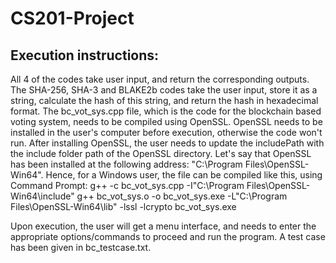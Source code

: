 # CS201-Project

## Execution instructions:
All 4 of the codes take user input, and return the corresponding outputs.
The SHA-256, SHA-3 and BLAKE2b codes take the user input, store it as a string, calculate the hash of this string, and return the hash in hexadecimal format.
The bc_vot_sys.cpp file, which is the code for the blockchain based voting system, needs to be compiled using OpenSSL. OpenSSL needs to be installed in the user's computer before execution, otherwise the code won't run. After installing OpenSSL, the user needs to update the includePath with the include folder path of the OpenSSL directory.
Let's say that OpenSSL has been installed at the following address: "C:\Program Files\OpenSSL-Win64". Hence, for a Windows user, the file can be compiled like this, using Command Prompt:
g++ -c bc_vot_sys.cpp -I"C:\Program Files\OpenSSL-Win64\include"
g++ bc_vot_sys.o -o bc_vot_sys.exe -L"C:\Program Files\OpenSSL-Win64\lib" -lssl -lcrypto
bc_vot_sys.exe

Upon execution, the user will get a menu interface, and needs to enter the appropriate options/commands to proceed and run the program. A test case has been given in bc_testcase.txt.